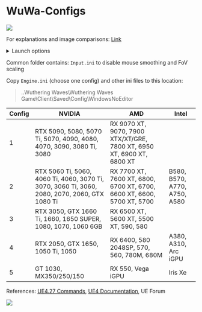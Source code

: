 # WuWa-Configs

[<img src="https://discord.com/api/guilds/798954204420112454/widget.png?style=banner2">](https://discord.gg/gczjQvgzWE)

For explanations and image comparisons: [Link](https://docs.google.com/document/d/e/2PACX-1vTuIAInOasQNStOkxvBX2qj-SkX1V5us16VZxy5cSSLHlntAIip0avYopPqpgACuaGe9I-5fJrKIyl4/pub)

<details>
<summary>Launch options</summary>
<pre>
-SkipSplash Skip intro videos
-dx11 Launch the game with DX11
-dx12 Launch the game with DX12
</pre>
<a href="https://i.imgur.com/aCpObBl.png"><img src="https://i.imgur.com/aCpObBl.png" style="width: 550px; height: auto;"></a>
</details>

Common folder contains: ``Input.ini`` to disable mouse smoothing and FoV scaling

Copy ``Engine.ini`` (choose one config) and other ini files to this location: 
> ..Wuthering Waves\Wuthering Waves Game\Client\Saved\Config\WindowsNoEditor

| Config | NVIDIA                                                                                        | AMD                                                                    | Intel                         |
|--------|-----------------------------------------------------------------------------------------------|------------------------------------------------------------------------|-------------------------------|
| 1      | RTX 5090, 5080, 5070 Ti, 5070, 4090, 4080, 4070, 3090, 3080 Ti, 3080                          | RX 9070 XT, 9070, 7900 XTX/XT/GRE, 7800 XT, 6950 XT, 6900 XT, 6800 XT  |                               |
| 2      | RTX 5060 Ti, 5060, 4060 Ti, 4060, 3070 Ti, 3070, 3060 Ti, 3060, 2080, 2070, 2060, GTX 1080 Ti | RX 7700 XT, 7600 XT, 6800, 6700 XT, 6700, 6600 XT, 6600, 5700 XT, 5700 | B580, B570,  A770, A750, A580 |
| 3      | RTX 3050, GTX 1660 Ti, 1660, 1650 SUPER, 1080, 1070, 1060 6GB                                 | RX 6500 XT, 5600 XT, 5500 XT, 590, 580                                 |                               |
| 4      | RTX 2050, GTX 1650, 1050 Ti, 1050                                                             | RX 6400, 580 2048SP, 570, 560, 780M, 680M                              | A380, A310, Arc iGPU          |
| 5      | GT 1030, MX350/250/150                                                                        | RX 550, Vega iGPU                                                      | Iris Xe                       |

References: [UE4.27 Commands](https://framedsc.com/GeneralGuides/ue4_commands.htm), [UE4 Documentation](https://docs.unrealengine.com/4.27/en-US/), UE Forum

[<img src="https://i.imgur.com/fxmOE8N.png">](https://ko-fi.com/alteria/)
